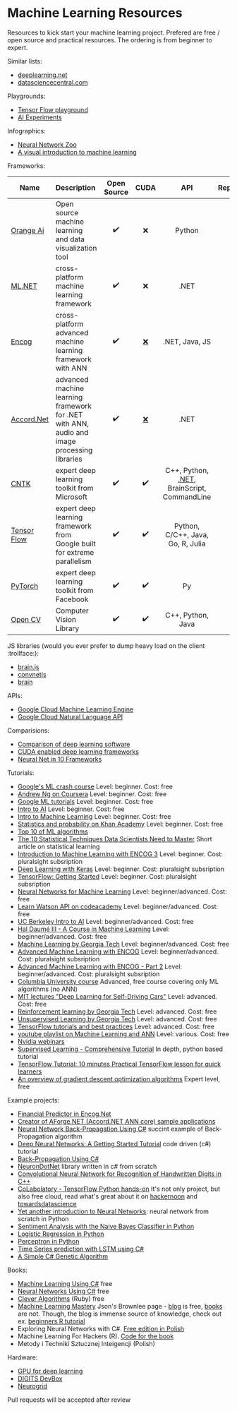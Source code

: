 # Machine Learning Resources
Resources to kick start your machine learning project. 
Prefered are free / open source and practical resources. 
The ordering is from beginner to expert.

Similar lists:
- [deeplearning.net](http://deeplearning.net/)
- [datasciencecentral.com](https://www.datasciencecentral.com/profiles/blogs/15-deep-learning-tutorials)

Playgrounds:
- [Tensor Flow playground](https://playground.tensorflow.org/#activation=tanh&batchSize=10&dataset=circle&regDataset=reg-plane&learningRate=0.03&regularizationRate=0&noise=0&networkShape=4,2&seed=0.46357&showTestData=false&discretize=false&percTrainData=50&x=true&y=true&xTimesY=false&xSquared=false&ySquared=false&cosX=false&sinX=false&cosY=false&sinY=false&collectStats=false&problem=classification&initZero=false&hideText=false)
- [AI Experiments](https://experiments.withgoogle.com/collection/ai)

Infographics:
- [Neural Network Zoo](http://www.asimovinstitute.org/neural-network-zoo/)
- [A visual introduction to machine learning](http://www.r2d3.us/visual-intro-to-machine-learning-part-1/)

Frameworks:

| Name        | Description | Open Source           | CUDA | API | Repository  |
| ------------- |:------------|:-------------:|:-------------:|:-------------:| -----:|
| [Orange Ai](https://orange.biolab.si/) | Open source machine learning and data visualization tool | :heavy_check_mark: | :x: | Python | [Github](https://github.com/biolab/orange3) |
| [ML.NET](https://www.microsoft.com/net/learn/apps/machine-learning-and-ai/ml-dotnet) | cross-platform machine learning framework | :heavy_check_mark: | :x: | .NET | [Github](https://github.com/dotnet/machinelearning) |
| [Encog](https://www.heatonresearch.com/encog/) | cross-platform advanced machine learning framework with ANN | :heavy_check_mark: | [:x:](https://www.heatonresearch.com/encog/encog_gpu.html) | .NET, Java, JS | [Github](https://github.com/encog/encog-dotnet-core) |
| [Accord.Net](http://accord-framework.net/) | advanced machine learning framework for .NET with ANN, audio and image processing libraries | :heavy_check_mark: | [:x:](https://github.com/accord-net/framework/issues/634) | .NET | [Github](https://github.com/accord-net/framework) |
| [CNTK](https://www.microsoft.com/en-us/cognitive-toolkit/) | expert deep learning toolkit from Microsoft | :heavy_check_mark: | :heavy_check_mark: | C++, Python, [.NET](https://docs.microsoft.com/en-us/cognitive-toolkit/using-cntk-with-csharp), BrainScript, CommandLine | [Github](https://github.com/Microsoft/CNTK) |
| [Tensor Flow](https://www.tensorflow.org/) | expert deep learning framework from Google built for extreme parallelism | :heavy_check_mark: | :heavy_check_mark: | Python, C/C++, Java, Go, R, Julia | [Github](https://github.com/tensorflow/tensorflow) |
| [PyTorch](https://facebook.ai/developers/tools#frameworks)| expert deep learning toolkit from Facebook | :heavy_check_mark: | :heavy_check_mark: | Py | [Github](https://github.com/pytorch/pytorch) |
| [Open CV](https://opencv.org)| Computer Vision Library | :heavy_check_mark: | :heavy_check_mark: | C++, Python, Java | [Github](https://github.com/opencv/opencv) |

JS libraries (would you ever prefer to dump heavy load on the client :trollface:):
- [brain.js](https://github.com/BrainJS/brain.js)
- [convnetjs](https://github.com/karpathy/convnetjs)
- [brain](https://github.com/harthur/brain)

APIs:
- [Google Cloud Machine Learning Engine](https://cloud.google.com/ml-engine/)
- [Google Cloud Natural Language API](https://cloud.google.com/natural-language/)

Comparisions:
- [Comparison of deep learning software](https://en.wikipedia.org/wiki/Comparison_of_deep_learning_software)
- [CUDA enabled deep learning frameworks](https://www.nvidia.com/en-us/deep-learning-ai/developer/)
- [Neural Net in 10 Frameworks](https://medium.com/@iliakarmanov/neural-net-in-8-frameworks-lessons-learned-6a5e8e78b481)

Tutorials:

- [Google's ML crash course](https://developers.google.com/machine-learning/crash-course/) Level: beginner. Cost: free
- [Andrew Ng on Coursera](https://www.coursera.org/learn/machine-learning) Level: beginner. Cost: free
- [Google ML tutorials](https://ai.google/education/) Level: beginner. Cost: free
- [Intro to AI](https://eu.udacity.com/course/intro-to-artificial-intelligence--cs271) Level: beginner. Cost: free
- [Intro to Machine Learning](https://eu.udacity.com/course/intro-to-machine-learning--ud120) Level: beginner. Cost: free
- [Statistics and probability on Khan Academy](https://www.khanacademy.org/math/statistics-probability) Level: beginner. Cost: free
- [Top 10 of ML algorithms](https://www.kdnuggets.com/2016/08/10-algorithms-machine-learning-engineers.html)
- [The 10 Statistical Techniques Data Scientists Need to Master](https://medium.com/cracking-the-data-science-interview/the-10-statistical-techniques-data-scientists-need-to-master-1ef6dbd531f7) Short article on statistical learning
- [Introduction to Machine Learning with ENCOG 3](https://app.pluralsight.com/library/courses/introduction-to-machine-learning-encog/table-of-contents) Level: beginner. Cost: pluralsight subsription
- [Deep Learning with Keras](https://app.pluralsight.com/library/courses/introduction-to-machine-learning-encog/table-of-contents) Level: beginner. Cost: pluralsight subsription
- [TensorFlow: Getting Started](https://app.pluralsight.com/library/courses/tensorflow-getting-started/table-of-contents) Level: beginner. Cost: pluralsight subsription
- [Neural Networks for Machine Learning](https://www.coursera.org/course/neuralnets) Level: beginner/advanced. Cost: free
- [Learn Watson API on codeacademy](https://www.codecademy.com/learn/ibm-watson) Level: beginner/advanced. Cost: free
- [UC Berkeley Intro to AI](http://ai.berkeley.edu/lecture_videos.html) Level: beginner/advanced. Cost: free
- [Hal Daumé III - A Course in Machine Learning](http://ciml.info/dl/v0_99/ciml-v0_99-all.pdf) Level: beginner/advanced. Cost: free
- [Machine Learning by Georgia Tech](https://udacity.com/course/machine-learning--ud262) Level: beginner/advanced. Cost: free
- [Advanced Machine Learning with ENCOG](https://app.pluralsight.com/library/courses/advanced-machine-learning-encog/table-of-contents) Level: beginner/advanced. Cost: pluralsight subsription
- [Advanced Machine Learning with ENCOG - Part 2](https://app.pluralsight.com/library/courses/advanced-machine-learning-encog-pt2/table-of-contents) Level: beginner/advanced. Cost: pluralsight subsription
- [Columbia University course](https://www.class-central.com/course/edx-machine-learning-7231) Advanced, free course covering only ML algorithms (no ANN)
- [MIT lectures "Deep Learning for Self-Driving Cars"](https://selfdrivingcars.mit.edu/) Level: advanced. Cost: free
- [Reinforcement learning by Georgia Tech](https://eu.udacity.com/course/reinforcement-learning--ud600) Level: advanced. Cost: free
- [Unsupervised Learning by Georgia Tech](https://eu.udacity.com/course/machine-learning-unsupervised-learning--ud741) Level: advanced. Cost: free
- [TensorFlow tutorials and best practices](https://github.com/vahidk/EffectiveTensorflow) Level: advanced. Cost: free
- [youtube playlist on Machine Learning and ANN](https://visualstudiomagazine.com/Articles/2013/08/01/Neural-Network-Back-Propagation-Using-C.aspx?Page=1) Level: various. Cost: free
- [Nvidia webinars](http://www.nvidia.com/object/webinar-portal.html)
- [Supervised Learning - Comprehensive Tutorial](https://www.datasciencecentral.com/profiles/blogs/supervised-learning) In depth, python based tutorial
- [TensorFlow Tutorial: 10 minutes Practical TensorFlow lesson for quick learners](http://cv-tricks.com/artificial-intelligence/deep-learning/deep-learning-frameworks/tensorflow-tutorial/)
- [An overview of gradient descent optimization algorithms](http://ruder.io/optimizing-gradient-descent/index.html#adadelta) Expert level, free

Example projects:
- [Financial Predictor in Encog.Net](https://www.codeproject.com/Articles/175777/Financial-predictor-via-neural-network)
- [Creator of AForge.NET (Accord.NET ANN core) sample applications](https://www.codeproject.com/Articles/16447/Neural-Networks-on-C)
- [Neural Network Back-Propagation Using C#](https://visualstudiomagazine.com/Articles/2013/08/01/Neural-Network-Back-Propagation-Using-C.aspx?Page=1) succint example of Back-Propagation algorithm
- [Deep Neural Networks: A Getting Started Tutorial](https://visualstudiomagazine.com/articles/2014/06/01/deep-neural-networks.aspx) code driven (c#) tutorial
- [Back-Propagation Using C#](https://visualstudiomagazine.com/Articles/2015/04/01/Back-Propagation-Using-C.aspx?Page=1)
- [NeuronDotNet](https://github.com/trarck/NeuronDotNet) library written in c# from scratch
- [Convolutional Neural Network for Recognition of Handwritten Digits in C++](https://www.codeproject.com/Articles/16650/Neural-Network-for-Recognition-of-Handwritten-Digi)
- [CoLabolatory - TensorFlow Python hands-on](https://colab.research.google.com/notebooks/welcome.ipynb#scrollTo=-Rh3-Vt9Nev9) It's not only project, but also free cloud, read what's great about it on [hackernoon](https://hackernoon.com/train-your-machine-learning-models-on-googles-gpus-for-free-forever-a41bd309d6ad) and [towardsdatascience](https://towardsdatascience.com/neural-networks-with-google-colaboratory-artificial-intelligence-getting-started-713b5eb07f14)
- [Yet another introduction to Neural Networks](https://github.com/bhimmetoglu/talks-and-lectures/blob/master/MachineLearning/mnist/mnist_blog.ipynb): neural network from scratch in Python
- [Sentiment Analysis with the Naive Bayes Classifier in Python](http://ataspinar.com/2016/02/15/sentiment-analysis-with-the-naive-bayes-classifier/)
- [Logistic Regression in Python](http://ataspinar.com/2016/05/07/regression-logistic-regression-and-maximum-entropy-part-2-code-examples/)
- [Perceptron in Python](http://ataspinar.com/2016/12/22/the-perceptron/)
- [Time Series prediction with LSTM using C#](https://bhrnjica.net/2017/12/07/cntk-106-tutorial-time-series-prediction-with-lstm-using-c/)
- [A Simple C# Genetic Algorithm](https://www.codeproject.com/Articles/3172/A-Simple-C-Genetic-Algorithm)

Books:
- [Machine Learning Using C#](https://www.syncfusion.com/ebooks/machine) free
- [Neural Networks Using C#](https://www.syncfusion.com/ebooks/neuralnetworks) free
- [Clever Algorithms](https://pl.scribd.com/document/47728903/Jason-Brownlee-Clever-Algorithms) (Ruby) free
- [Machine Learning Mastery](https://machinelearningmastery.com/start-here/) Json's Brownlee page - [blog](https://machinelearningmastery.com/blog/) is free, [books](https://machinelearningmastery.com/products/) are not. Though, the blog is immense source of knowledge, check out ex. [beginners R tutorial](https://machinelearningmastery.com/machine-learning-in-r-step-by-step/)
- Exploring Neural Networks with C#. [Free edition in Polish](http://otworzksiazke.pl/images/ksiazki/odkrywanie_wlasciwosci_sieci_neuronowych/odkrywanie_wlasciwosci_sieci_neuronowych.pdf)
- Machine Learning For Hackers (R). [Code for the book](https://github.com/johnmyleswhite/ML_for_Hackers)
- Metody i Techniki Sztucznej Inteigencji (Polish)

Hardware:
- [GPU for deep learning](https://hardwarerecs.stackexchange.com/questions/1606/gpu-for-deep-learning/1609#1609)
- [DIGITS DevBox](https://developer.nvidia.com/devbox)
- [Neurogrid](https://news.stanford.edu/pr/2014/pr-neurogrid-boahen-engineering-042814.html)

Pull requests will be accepted after review
